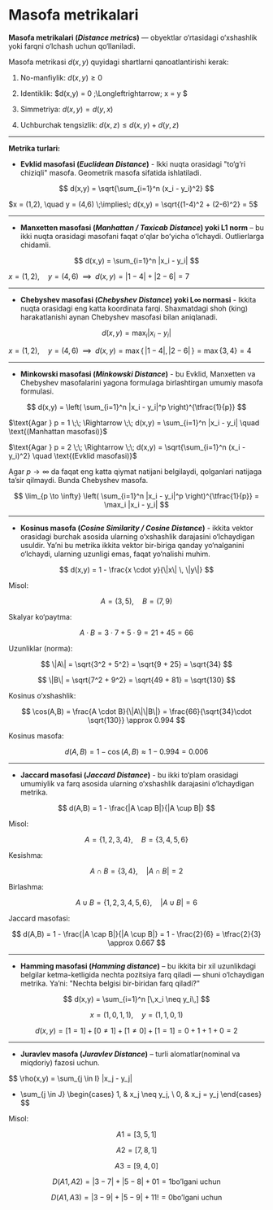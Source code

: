# Masofa metrikalari

**Masofa metrikalari (*Distance metrics*)** — obyektlar o‘rtasidagi o‘xshashlik yoki farqni o‘lchash uchun qo‘llaniladi.  

Masofa metrikasi $d(x,y)$ quyidagi shartlarni qanoatlantirishi kerak:

1. No-manfiylik: $d(x,y) \geq 0$

2. Identiklik: $d(x,y) = 0 \;\Longleftrightarrow\; x = y $

3. Simmetriya: $d(x,y) = d(y,x)$

4. Uchburchak tengsizlik: $d(x,z) \leq d(x,y) + d(y,z)$

---

 **Metrika turlari:**

- **Evklid masofasi (*Euclidean Distance*)** - Ikki nuqta orasidagi "to‘g‘ri chiziqli" masofa. Geometrik masofa sifatida ishlatiladi.

$$
d(x,y) = \sqrt{\sum_{i=1}^n (x_i - y_i)^2}
$$

$x = (1,2), \quad y = (4,6) \;\implies\;
d(x,y) = \sqrt{(1-4)^2 + (2-6)^2} = 5$

---

- **Manxetten masofasi (*Manhattan / Taxicab Distance*) yoki L1 norm** – bu ikki nuqta orasidagi masofani faqat oʻqlar boʻyicha oʻlchaydi. Outlierlarga chidamli.

$$
d(x,y) = \sum_{i=1}^n |x_i - y_i|
$$

$x = (1,2), \quad y = (4,6) \;\;\implies\;\;
d(x,y) = |1-4| + |2-6| = 7$

---

- **Chebyshev masofasi (*Chebyshev Distance*) yoki  L∞ normasi** - Ikkita nuqta orasidagi eng katta koordinata farqi. Shaxmatdagi shoh (king) harakatlanishi aynan Chebyshev masofasi bilan aniqlanadi.

$$
d(x,y) = \max_i |x_i - y_i|
$$

$x = (1,2), \quad y = (4,6) \;\;\implies\;\;
d(x,y) = \max\{\,|1-4|,\,|2-6|\,\} = \max\{3,4\} = 4$

---

- **Minkowski masofasi (*Minkowski Distance*)** - bu Evklid, Manxetten va Chebyshev masofalarini yagona formulaga birlashtirgan umumiy masofa formulasi.

$$
d(x,y) = \left( \sum_{i=1}^n |x_i - y_i|^p \right)^{\tfrac{1}{p}}
$$

$\text{Agar } p = 1 \;\; \Rightarrow \;\; d(x,y) = \sum_{i=1}^n |x_i - y_i| \quad \text{(Manhattan masofasi)}$

$\text{Agar } p = 2 \;\; \Rightarrow \;\; d(x,y) = \sqrt{\sum_{i=1}^n (x_i - y_i)^2} \quad \text{(Evklid masofasi)}$

$\text{Agar } p \to \infty \text{ da faqat eng katta qiymat natijani belgilaydi,}$
    $\text{qolganlari natijaga ta’sir qilmaydi. Bunda Chebyshev masofa.}$

$$
\lim_{p \to \infty}
\left( \sum_{i=1}^n |x_i - y_i|^p \right)^{\tfrac{1}{p}}
= \max_i |x_i - y_i|
$$

---

- **Kosinus masofa (*Cosine Similarity / Cosine Distance*)** - ikkita vektor orasidagi burchak asosida ularning o‘xshashlik darajasini o‘lchaydigan usuldir. Ya’ni bu metrika ikkita vektor bir-biriga qanday yo‘nalganini o‘lchaydi, ularning uzunligi emas, faqat yo‘nalishi muhim.

$$
d(x,y) = 1 - \frac{x \cdot y}{\|x\| \, \|y\|}
$$

Misol:

$$
A = (3,5), \quad B = (7,9)
$$

Skalyar ko‘paytma:

$$
A \cdot B = 3 \cdot 7 + 5 \cdot 9 = 21 + 45 = 66
$$

Uzunliklar (norma):  

$$
\|A\| = \sqrt{3^2 + 5^2} = \sqrt{9 + 25} = \sqrt{34}
$$

$$
\|B\| = \sqrt{7^2 + 9^2} = \sqrt{49 + 81} = \sqrt{130}
$$

Kosinus o‘xshashlik:  

$$
\cos(A,B) = \frac{A \cdot B}{\|A\|\|B\|}
= \frac{66}{\sqrt{34}\cdot \sqrt{130}} \approx 0.994
$$

Kosinus masofa:  

$$
d(A,B) = 1 - \cos(A,B) \approx 1 - 0.994 = 0.006
$$

---

- **Jaccard masofasi (*Jaccard Distance*)** - bu ikki to‘plam orasidagi umumiylik va farq asosida ularning o‘xshashlik darajasini o‘lchaydigan metrika.

$$
d(A,B) = 1 - \frac{|A \cap B|}{|A \cup B|}
$$

Misol:

$$
A = \{1,2,3,4\}, \quad B = \{3,4,5,6\}
$$

Kesishma:

$$
A \cap B = \{3,4\}, \quad |A \cap B| = 2
$$

Birlashma:

$$
A \cup B = \{1,2,3,4,5,6\}, \quad |A \cup B| = 6
$$

Jaccard masofasi:

$$
d(A,B) = 1 - \frac{|A \cap B|}{|A \cup B|}
       = 1 - \frac{2}{6}
       = \tfrac{2}{3} \approx 0.667
$$

---

- **Hamming masofasi (*Hamming distance*)** – bu ikkita bir xil uzunlikdagi belgilar ketma-ketligida nechta pozitsiya farq qiladi — shuni o‘lchaydigan metrika. Ya’ni: "Nechta belgisi bir-biridan farq qiladi?"

$$
d(x,y) = \sum_{i=1}^n [\,x_i \neq y_i\,]
$$

$$
x = (1,0,1,1), \quad y = (1,1,0,1)
$$

$$
d(x,y) = [1=1] + [0\neq1] + [1\neq0] + [1=1] = 0+1+1+0 = 2
$$

---

- **Juravlev masofa (*Juravlev Distance*)** – turli alomatlar(nominal va miqdoriy) fazosi uchun.

$$
\rho(x,y) = \sum_{j \in I} |x_j - y_j|
+ \sum_{j \in J}
\begin{cases}
1, & x_j \neq y_j, \\
0, & x_j = y_j
\end{cases}
$$

Misol:

$$
A1 = [3, 5, 1]
$$

$$
A2 = [7, 8, 1]
$$

$$
A3 = [9, 4, 0]
$$

$$
D(A1, A2) = |3-7| + |5-8| + 0{1=1 \text{bo’lgani uchun}}
$$

$$
D(A1, A3) = |3-9| + |5-9| + 1{1!=0 \text{bo’lgani uchun}}
$$
